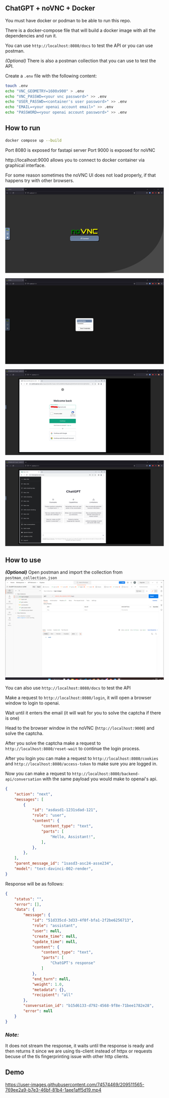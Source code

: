 ## ChatGPT + noVNC + Docker

You must have docker or podman to be able to run this repo.

There is a docker-compose file that will build a docker image with all the dependencies and run it.

You can use `http://localhost:8080/docs` to test the API or you can use postman.

_*(Optional)*_ There is also a postman collection that you can use to test the API.

Create a `.env` file with the following content:

```bash
touch .env
echo "VNC_GEOMETRY=1600x900" > .env
echo "VNC_PASSWD=<your vnc password>" >> .env
echo "USER_PASSWD=<container's user password>" >> .env
echo "EMAIL=<your openai account email>" >> .env
echo "PASSWORD=<your openai account password>" >> .env
```

## How to run

```bash
docker compose up --build
```

Port 8080 is exposed for fastapi server
Port 9000 is exposed for noVNC

http://localhost:9000 allows you to connect to docker container via graphical interface.

For some reason sometimes the noVNC UI does not load properly, if that happens try with other browsers.


![noVNC UI](media/novnc01.png)

![noVNC UI](media/novnc02.png)

![noVNC UI](media/novnc03.png)

![noVNC UI](media/novnc04.png)

## How to use

_**(Optional)**_ Open postman and import the collection from `postman_collection.json`
![postman](media/postman01.png)

You can also use `http://localhost:8080/docs` to test the API

Make a request to `http://localhost:8080/login`, it will open a browser window to login to openai.

Wait until it enters the email (it will wait for you to solve the captcha if there is one)

Head to the browser window in the noVNC (`http://localhost:9000`) and solve the captcha.

After you solve the captcha make a request to `http://localhost:8080/reset-wait` to continue the login process.

After you login you can make a request to `http://localhost:8080/cookies` and `http://localhost:8080/access-token` to make sure you are logged in.

Now you can make a request to `http://localhost:8080/backend-api/conversation` with the same payload you would  make to openai's api.

```json
{
    "action": "next",
    "messages": [
        {
            "id": "asdasd1-1231sdad-121",
            "role": "user",
            "content": {
                "content_type": "text",
                "parts": [
                    "Hello, Assistant!",
                ],
            },
        },
    ],
    "parent_message_id": "1sasd3-asc24-asse234",
    "model": "text-davinci-002-render",
}
```

Response will be as follows:

```json
{
    "status": "",
    "error": [],
    "data": {
        "message": {
            "id": "51d335cd-3d33-4f0f-bfa1-2f2be6256713", 
            "role": "assistant", 
            "user": null, 
            "create_time": null, 
            "update_time": null, 
            "content": {
                "content_type": "text", 
                "parts": [
                    "ChatGPT's response"
                ]
            }, 
            "end_turn": null, 
            "weight": 1.0, 
            "metadata": {}, 
            "recipient": "all"
        }, 
        "conversation_id": "b15d6133-d792-4568-9f8e-71bee1782e28", 
        "error": null
    }
}
```

### _*Note:*_ 
It does not stream the response, it waits until the response is ready and then returns it since we are using tls-client instead of httpx or requests becuse of the tls fingerprinting issue with other http clients.

## Demo

https://user-images.githubusercontent.com/74574469/209511565-769ee2a9-b7e3-46bf-81b4-1aee1aff5d19.mp4
